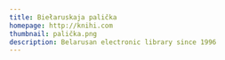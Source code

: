 ```yaml
---
title: Biełaruskaja palička
homepage: http://knihi.com
thumbnail: palička.png
description: Belarusan electronic library since 1996
---
```

